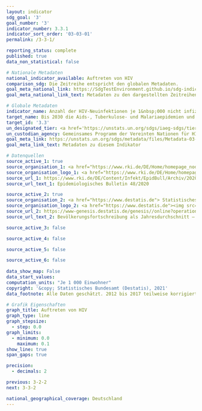 ```yaml
---
layout: indicator    
sdg_goal: '3'    
goal_number: '3'    
indicator_number: 3.3.1    
indicator_sort_order: '03-03-01'    
permalink: /3-3-1/    

reporting_status: complete    
published: true    
data_non_statistical: false    

# Nationale Metadaten    
national_indicator_available: Auftreten von HIV    
comparison_sdg: Die Zeitreihe entspricht den globalen Metadaten.    
goal_meta_national_link: https://SdgTestEnvironment.github.io/sdg-indicators/public/MetaDe/3.3.1.pdf    
goal_meta_national_link_text: Metadaten zu den dargestellten Zeitreihen    

# Globale Metadaten    
indicator_name: Anzahl der HIV-Neuinfektionen je 1&nbsp;000 nicht infizierter Einwohner, nach Geschlecht, Alter und Risikogruppe    
target_name: Bis 2030 die Aids-, Tuberkulose- und Malariaepidemien und die vernachlässigten Tropenkrankheiten beseitigen und Hepatitis, durch Wasser übertragene Krankheiten und andere übertragbare Krankheiten bekämpfen    
target_id: '3.3'    
un_designated_tier: <a href='https://unstats.un.org/sdgs/iaeg-sdgs/tier-classification/' title='Klicken Sie hier um weitere Informationen zur UN-Tier-Klassifikation zu erhalten.'  target='_blank'>Tier I</a>    
un_custodian_agency: Gemeinsames Programm der Vereinten Nationen für HIV/Aids (UNAIDS)    
goal_meta_link: https://unstats.un.org/sdgs/metadata/files/Metadata-03-03-01.pdf    
goal_meta_link_text: Metadaten zu diesem Indikator        

# Datenquellen
source_active_1: true
source_organisation_1: <a href="https://www.rki.de/DE/Home/homepage_node.html"> Robert Koch-Institut (RKI) </a>
source_organisation_logo_1: <a href="https://www.rki.de/DE/Home/homepage_node.html"><img src="https://g205sdgs.github.io/sdg-indicators/public/OrgImgDe/rki.png" alt="Logo rki" style="height:60px; width:148px"/></a>
source_url_1: https://www.rki.de/DE/Content/Infekt/EpidBull/Archiv/2020/Ausgaben/48_20.pdf?__blob=publicationFile
source_url_text_1: Epidemiologisches Bulletin 48/2020

source_active_2: true
source_organisation_2: <a href="https://www.destatis.de"> Statistisches Bundesamt (Destatis) </a>
source_organisation_logo_2: <a href="https://www.destatis.de"><img src="https://g205sdgs.github.io/sdg-indicators/public/OrgImgDe/destatis.png" alt="Logo destatis" style="height:60px; width:148px"/></a>
source_url_2: https://www-genesis.destatis.de/genesis//online?operation=table&code=12411-0040&bypass=true&language=de
source_url_text_2: Bevölkerungsfortschreibung als Jahresdurchschnitt – GENESIS online 12411-0040

source_active_3: false

source_active_4: false

source_active_5: false

source_active_6: false
    
data_show_map: False    
data_start_values:     
computation_units: "Je 1 000 Einwohner"    
copyright: '&copy; Statistisches Bundesamt (Destatis), 2021'    
data_footnote: Alle Daten geschätzt. 2012 bis 2017 teilweise korrigierte Daten.    

# Grafik Eigenschaften    
graph_title: Auftreten von HIV    
graph_type: line
graph_stepsize: 
  - step: 0.0    
graph_limits:
  - minimum: 0.0
    maximum: 0.1
show_line: true
span_gaps: true

precision:
  - decimals: 2    

previous: 3-2-2    
next: 3-3-2    

national_geographical_coverage: Deutschland    
---
```


<span></span>